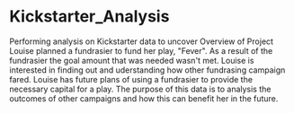 # Kickstarter_Analysis
Performing analysis on Kickstarter data to uncover 
Overview of Project
Louise planned a fundrasier to fund her play, "Fever". As a result of the fundrasier the goal amount that was needed wasn't met. Louise is interested in finding out and uderstanding how other fundrasing campaign fared. Louise has future plans of using a fundrasier to provide the necessary capital for a play. The purpose of this data is to analysis the outcomes of other campaigns and how this can benefit her in the future. 
